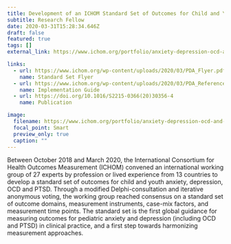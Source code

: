 ```yaml
---
title: Development of an ICHOM Standard Set of Outcomes for Child and Youth Anxiety, Depression, OCD, and PTSD (2018-20)
subtitle: Research Fellow
date: 2020-03-31T15:28:34.646Z
draft: false
featured: true
tags: []
external_link: https://www.ichom.org/portfolio/anxiety-depression-ocd-and-ptsd-in-children-and-young-people/

links:
  - url: https://www.ichom.org/wp-content/uploads/2020/03/PDA_Flyer.pdf
    name: Standard Set Flyer
  - url: https://www.ichom.org/wp-content/uploads/2020/03/PDA_ReferenceGuide_200318-1.pdf
    name: Implementation Guide
  - url: https://doi.org/10.1016/S2215-0366(20)30356-4
    name: Publication

image:
  filename: https://www.ichom.org/portfolio/anxiety-depression-ocd-and-ptsd-in-children-and-young-people/
  focal_point: Smart
  preview_only: true
  caption: ""
---
```

Between October 2018 and March 2020, the International Consortium for Health Outcomes Measurement (ICHOM) convened an international working group of 27 experts by profession or lived experience from 13 countries to develop a standard set of outcomes for child and youth anxiety, depression, OCD and PTSD. Through a modified Delphi-consultation and iterative anonymous voting, the working group reached consensus on a standard set of outcome domains, measurement instruments, case-mix factors, and measurement time points. The standard set is the first global guidance for measuring outcomes for pediatric anxiety and depression (including OCD and PTSD) in clinical practice, and a first step towards  harmonizing measurement approaches.
